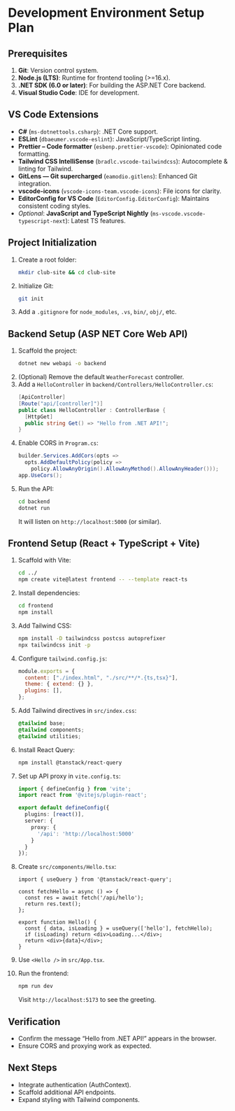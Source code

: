 # Development Environment Setup Plan

## Prerequisites
1. **Git**: Version control system.
2. **Node.js (LTS)**: Runtime for frontend tooling (>=16.x).
3. **.NET SDK (6.0 or later)**: For building the ASP.NET Core backend.
4. **Visual Studio Code**: IDE for development.

## VS Code Extensions
- **C#** (`ms-dotnettools.csharp`): .NET Core support.
- **ESLint** (`dbaeumer.vscode-eslint`): JavaScript/TypeScript linting.
- **Prettier – Code formatter** (`esbenp.prettier-vscode`): Opinionated code formatting.
- **Tailwind CSS IntelliSense** (`bradlc.vscode-tailwindcss`): Autocomplete & linting for Tailwind.
- **GitLens — Git supercharged** (`eamodio.gitlens`): Enhanced Git integration.
- **vscode-icons** (`vscode-icons-team.vscode-icons`): File icons for clarity.
- **EditorConfig for VS Code** (`EditorConfig.EditorConfig`): Maintains consistent coding styles.
- *Optional*: **JavaScript and TypeScript Nightly** (`ms-vscode.vscode-typescript-next`): Latest TS features.

## Project Initialization
1. Create a root folder:
   ```bash
   mkdir club-site && cd club-site
   ```
2. Initialize Git:
   ```bash
   git init
   ```
3. Add a `.gitignore` for `node_modules`, `.vs`, `bin/`, `obj/`, etc.

## Backend Setup (ASP NET Core Web API)
1. Scaffold the project:
   ```bash
   dotnet new webapi -o backend
   ```
2. (Optional) Remove the default `WeatherForecast` controller.
3. Add a `HelloController` in `backend/Controllers/HelloController.cs`:
   ```csharp
   [ApiController]
   [Route("api/[controller]")]
   public class HelloController : ControllerBase {
     [HttpGet]
     public string Get() => "Hello from .NET API!";
   }
   ```
4. Enable CORS in `Program.cs`:
   ```csharp
   builder.Services.AddCors(opts =>
     opts.AddDefaultPolicy(policy =>
       policy.AllowAnyOrigin().AllowAnyMethod().AllowAnyHeader()));
   app.UseCors();
   ```
5. Run the API:
   ```bash
   cd backend
   dotnet run
   ```
   It will listen on `http://localhost:5000` (or similar).

## Frontend Setup (React + TypeScript + Vite)
1. Scaffold with Vite:
   ```bash
   cd ../
   npm create vite@latest frontend -- --template react-ts
   ```
2. Install dependencies:
   ```bash
   cd frontend
   npm install
   ```
3. Add Tailwind CSS:
   ```bash
   npm install -D tailwindcss postcss autoprefixer
   npx tailwindcss init -p
   ```
4. Configure `tailwind.config.js`:
   ```js
   module.exports = {
     content: ["./index.html", "./src/**/*.{ts,tsx}"],
     theme: { extend: {} },
     plugins: [],
   };
   ```
5. Add Tailwind directives in `src/index.css`:
   ```css
   @tailwind base;
   @tailwind components;
   @tailwind utilities;
   ```
6. Install React Query:
   ```bash
   npm install @tanstack/react-query
   ```
7. Set up API proxy in `vite.config.ts`:
   ```ts
   import { defineConfig } from 'vite';
   import react from '@vitejs/plugin-react';

   export default defineConfig({
     plugins: [react()],
     server: {
       proxy: {
         '/api': 'http://localhost:5000'
       }
     }
   });
   ```
8. Create `src/components/Hello.tsx`:
   ```tsx
   import { useQuery } from '@tanstack/react-query';

   const fetchHello = async () => {
     const res = await fetch('/api/hello');
     return res.text();
   };

   export function Hello() {
     const { data, isLoading } = useQuery(['hello'], fetchHello);
     if (isLoading) return <div>Loading...</div>;
     return <div>{data}</div>;
   }
   ```
9. Use `<Hello />` in `src/App.tsx`.

10. Run the frontend:
    ```bash
    npm run dev
    ```
    Visit `http://localhost:5173` to see the greeting.

## Verification
- Confirm the message “Hello from .NET API!” appears in the browser.
- Ensure CORS and proxying work as expected.

## Next Steps
- Integrate authentication (AuthContext).
- Scaffold additional API endpoints.
- Expand styling with Tailwind components.
